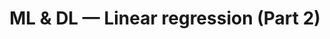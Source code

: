 ---
title: ML & DL — Linear regression (Part 2)
tags: [Machine Learning, Tutorial, Python]
# style : fill, border
style: border
color: info 
description: Linear regression defines the relationship between two variables, but how to find the “best” combination of parameters?
external_url: https://medium.com/analytics-vidhya/ml-dl-linear-regression-part-2-14f114f2d62a
---